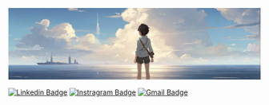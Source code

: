 <img src="./solo2.jpg"></img>

[![Linkedin Badge](https://img.shields.io/badge/-NitayPrasaddas-0072b1?style=flat&logo=Linkedin&logoColor=white&link=https://www.linkedin.com/in/nitay-prasaddas-7aba8026b/)](https://www.linkedin.com/in/nitay-prasaddas-7aba8026b/)
[![Instragram Badge](https://img.shields.io/badge/-Jhonitay-E4405F?style=flat&logo=instagram&logoColor=white&link=https://www.instagram.com/jhonitay_/)](https://www.instagram.com/jhonitay_/)
[![Gmail Badge](https://img.shields.io/badge/-Jhonitay-c14438?style=flat&logo=Gmail&logoColor=white&link=mailto:jhonitay06@gmail.com)](mailto:jhonitay06@gmail.com)

